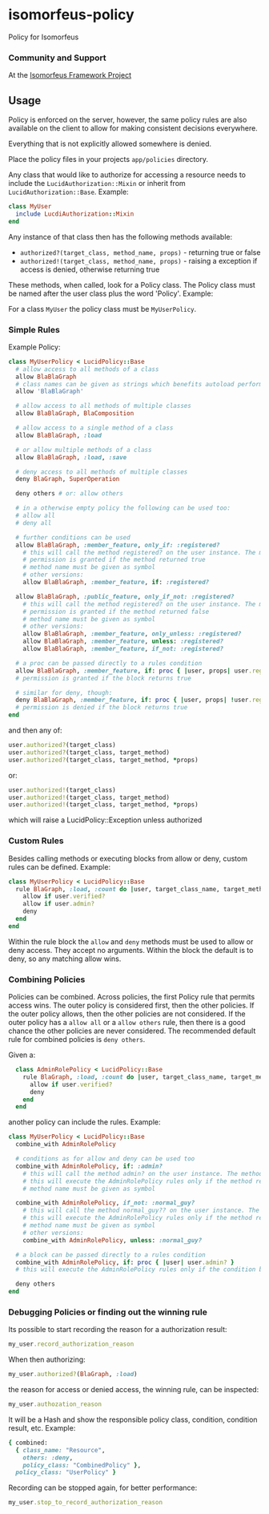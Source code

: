 # isomorfeus-policy

Policy for Isomorfeus

### Community and Support
At the [Isomorfeus Framework Project](https://isomorfeus.com)

## Usage

Policy is enforced on the server, however, the same policy rules are also available on the client to allow for making consistent decisions everywhere.

Everything that is not explicitly allowed somewhere is denied.

Place the policy files in your projects `app/policies` directory.

Any class that would like to authorize for accessing a resource needs to include the `LucidAuthorization::Mixin`
or inherit from `LucidAuthorization::Base`. Example:

```ruby
class MyUser
  include LucdiAuthorization::Mixin
end
```
Any instance of that class then has the following methods available:
- `authorized?(target_class, method_name, props)` - returning true or false
- `authorized!(target_class, method_name, props)` - raising a exception if access is denied, otherwise returning true

These methods, when called, look for a Policy class. The Policy class must be named after the user class plus the word 'Policy'.
Example:

For a class `MyUser` the policy class must be `MyUserPolicy`.

### Simple Rules
Example Policy:
```ruby
class MyUserPolicy < LucidPolicy::Base
  # allow access to all methods of a class
  allow BlaBlaGraph
  # class names can be given as strings which benefits autoload performance as the class can be loaded later on
  allow 'BlaBlaGraph'

  # allow access to all methods of multiple classes
  allow BlaBlaGraph, BlaComposition

  # allow access to a single method of a class
  allow BlaBlaGraph, :load

  # or allow multiple methods of a class
  allow BlaBlaGraph, :load, :save

  # deny access to all methods of multiple classes
  deny BlaGraph, SuperOperation

  deny others # or: allow others

  # in a otherwise empty policy the following can be used too:
  # allow all
  # deny all

  # further conditions can be used
  allow BlaBlaGraph, :member_feature, only_if: :registered?
    # this will call the method registered? on the user instance. The method must return a boolean.
    # permission is granted if the method returned true
    # method name must be given as symbol
    # other versions:
    allow BlaBlaGraph, :member_feature, if: :registered?

  allow BlaBlaGraph, :public_feature, only_if_not: :registered?
    # this will call the method registered? on the user instance. The method must return a boolean.
    # permission is granted if the method returned false
    # method name must be given as symbol
    # other versions:
    allow BlaBlaGraph, :member_feature, only_unless: :registered?
    allow BlaBlaGraph, :member_feature, unless: :registered?
    allow BlaBlaGraph, :member_feature, if_not: :registered?

  # a proc can be passed directly to a rules condition
  allow BlaBlaGraph, :member_feature, if: proc { |user, props| user.registered? }
  # permission is granted if the block returns true

  # similar for deny, though:
  deny BlaBlaGraph, :member_feature, if: proc { |user, props| !user.registered? }
  # permission is denied if the block returns true
end
```
and then any of:
```ruby
user.authorized?(target_class)
user.authorized?(target_class, target_method)
user.authorized?(target_class, target_method, *props)
```
or:
```ruby
user.authorized!(target_class)
user.authorized!(target_class, target_method)
user.authorized!(target_class, target_method, *props)
```
which will raise a LucidPolicy::Exception unless authorized

### Custom Rules
Besides calling methods or executing blocks from allow or deny, custom rules can be defined. Example:
```ruby
class MyUserPolicy < LucidPolicy::Base
  rule BlaGraph, :load, :count do |user, target_class_name, target_method, props|
    allow if user.verified?
    allow if user.admin?
    deny
  end
end
```
Within the rule block the `allow` and `deny` methods must be used to allow or deny access.
They accept no arguments. Within the block the default is to deny, so any matching allow wins.

### Combining Policies
Policies can be combined. Across policies, the first Policy rule that permits access wins.
The outer policy is considered first, then the other policies.
If the outer policy allows, then the other policies are not considered.
If the outer policy has a `allow all` or a `allow others` rule, then there is a good chance the other policies are never considered.
The recommended default rule for combined policies is `deny others`.

Given a:
```ruby
  class AdminRolePolicy < LucidPolicy::Base
    rule BlaGraph, :load, :count do |user, target_class_name, target_method, props|
      allow if user.verified?
      deny
    end
  end
```
another policy can include the rules. Example:
```ruby
class MyUserPolicy < LucidPolicy::Base
  combine_with AdminRolePolicy

  # conditions as for allow and deny can be used too
  combine_with AdminRolePolicy, if: :admin?
    # this will call the method admin? on the user instance. The method must return a boolean.
    # this will execute the AdminRolePolicy rules only if the method returned true
    # method name must be given as symbol

  combine_with AdminRolePolicy, if_not: :normal_guy?
    # this will call the method normal_guy?? on the user instance. The method must return a boolean.
    # this will execute the AdminRolePolicy rules only if the method returned false
    # method name must be given as symbol
    # other versions:
    combine_with AdminRolePolicy, unless: :normal_guy?

  # a block can be passed directly to a rules condition
  combine_with AdminRolePolicy, if: proc { |user| user.admin? }
  # this will execute the AdminRolePolicy rules only if the condition block returns true

  deny others
end
```
### Debugging Policies or finding out the winning rule
Its possible to start recording the reason for a authorization result:
```ruby
my_user.record_authorization_reason
```
When then authorizing:
```ruby
my_user.authorized?(BlaGraph, :load)
```
the reason for access or denied access, the winning rule, can be inspected:
```ruby
my_user.authozation_reason
```

It will be a Hash and show the responsible policy class, condition, condition result, etc. Example:
```ruby
{ combined:
  { class_name: "Resource",
    others: :deny,
    policy_class: "CombinedPolicy" },
  policy_class: "UserPolicy" }
```

Recording can be stopped again, for better performance:
```ruby
my_user.stop_to_record_authorization_reason
```
